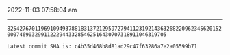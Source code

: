 2022-11-03 07:58:04 am

---

`82542767011969109493788183137212959727941123192143632682209623456201520007469032991122294433285462516430707318911046319705`

`Latest commit SHA is: c4b35d468b8d81ad29c47f63286a7e2a05599b71 `
